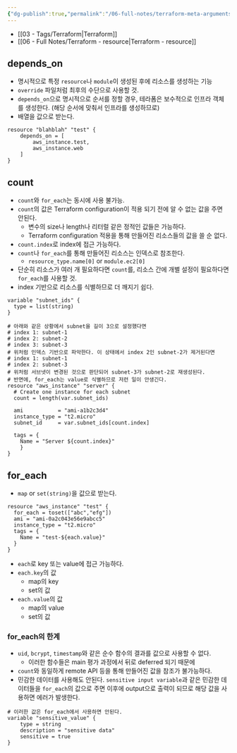 ```yaml
---
{"dg-publish":true,"permalink":"/06-full-notes/terraform-meta-arguments/","noteIcon":""}
---
```


- [[03 - Tags/Terraform\|Terraform]]
- [[06 - Full Notes/Terraform - resource\|Terraform - resource]]

## depends_on
- 명시적으로 특정 `resource`나 `module`이 생성된 후에 리소스를 생성하는 기능
- `override` 파일처럼 최후의 수단으로 사용할 것.
- `depends_on`으로 명시적으로 순서를 정할 경우, 테라폼은 보수적으로 인프라 객체를 생성한다. (해당 순서에 맞춰서 인프라를 생성하므로)
- 배열을 값으로 받는다.
``` hcl
resource "blahblah" "test" {
	depends_on = [
		aws_instance.test,
		aws_instance.web
	]
}
```
## count
- `count`와 `for_each`는 동시에 사용 불가능.
- `count`의 값은 Terraform configuration이 적용 되기 전에 알 수 없는 값을 주면 안된다.
	- 변수의 size나 length나 리터럴 같은 정적인 값들은 가능하다.
	- Terraform configuration 적용을 통해 만들어진 리소스들의 값을 쓸 순 없다.
- `count.index`로 index에 접근 가능하다.
- `count`나 `for_each`를 통해 만들어진 리소스는 인덱스로 참조한다.
	- `resource_type.name[0]` or `module.ec2[0]`
- 단순히 리소스가 여러 개 필요하다면 `count`를, 리소스 간에 개별 설정이 필요하다면 `for_each`를 사용할 것.
- index 기반으로 리소스를 식별하므로 더 깨지기 쉽다.
``` hcl
variable "subnet_ids" {
  type = list(string)
}

# 아래와 같은 상황에서 subnet을 길이 3으로 설정했다면
# index 1: subnet-1
# index 2: subnet-2
# index 3: subnet-3
# 위처럼 인덱스 기반으로 파악한다. 이 상태에서 index 2인 subnet-2가 제거된다면
# index 1: subnet-1
# index 2: subnet-3 
# 위처럼 서브넷이 변경된 것으로 판단되어 subnet-3가 subnet-2로 재생성된다.
# 반면에, for_each는 value로 식별하므로 저런 일이 안생긴다.
resource "aws_instance" "server" {
  # Create one instance for each subnet
  count = length(var.subnet_ids)

  ami           = "ami-a1b2c3d4"
  instance_type = "t2.micro"
  subnet_id     = var.subnet_ids[count.index]

  tags = {
    Name = "Server ${count.index}"
	}
}
```
## for_each
- `map` or `set(string)`을 값으로 받는다.
``` hcl
resource "aws_instance" "test" {
  for_each = toset(["abc","efg"])
  ami = "ami-0a2c043e56e9abcc5" 
  instance_type = "t2.micro"
  tags = {
    Name = "test-${each.value}"
  }
}
```
- `each`로 key 또는 value에 접근 가능하다. 
- `each.key`의 값
	- map의 key
	- set의 값
- `each.value`의 값
	- map의 value
	- set의 값
### for_each의 한계
- `uid`, `bcrypt`, `timestamp`와 같은 순수 함수의 결과를 값으로 사용할 수 없다.
	- 이러한 함수들은 main 평가 과정에서 뒤로 deferred 되기 때문에
- `count`와 동일하게 remote API 등을 통해 만들어진 값을 참조가 불가능하다.
- 민감한 데이터를 사용해도 안된다. `sensitive input variable`과 같은 민감한 데이터들을 `for_each`의 값으로 주면 이후에 output으로 출력이 되므로 해당 값을 사용하면 에러가 발생한다.
```
# 이러한 값은 for_each에서 사용하면 안된다.
variable "sensitive_value" {
	type = string
	description = "sensitive data"
	sensitive = true 
}
```